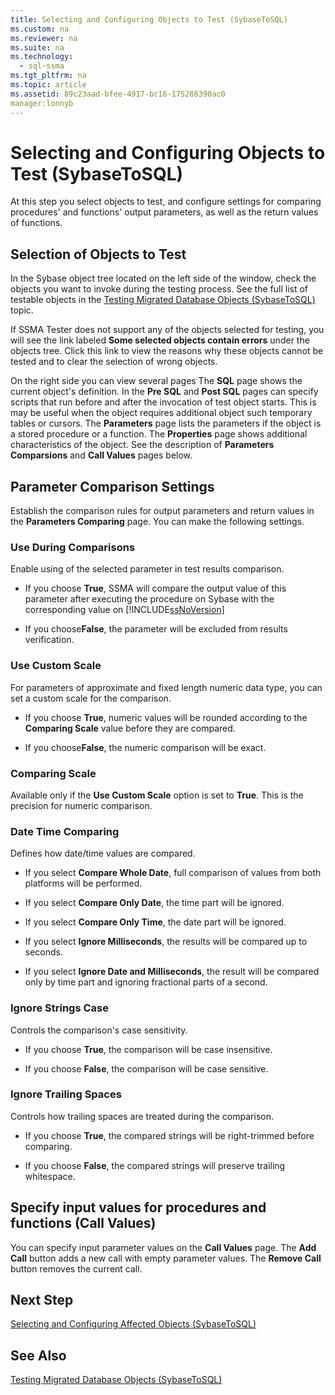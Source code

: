 ```yaml
---
title: Selecting and Configuring Objects to Test (SybaseToSQL)
ms.custom: na
ms.reviewer: na
ms.suite: na
ms.technology: 
  - sql-ssma
ms.tgt_pltfrm: na
ms.topic: article
ms.assetid: 89c23aad-bfee-4917-bc16-175288390ac0
manager:lonnyb
---
```

# Selecting and Configuring Objects to Test (SybaseToSQL)
At this step you select objects to test, and configure settings for comparing procedures' and functions' output parameters, as well as the return values of functions.  
  
## Selection of Objects to Test  
In the Sybase object tree located on the left side of the window, check the objects you want to invoke during the testing process. See the full list of testable objects in the [Testing Migrated Database Objects &#40;SybaseToSQL&#41;](../content/Testing-Migrated-Database-Objects--SybaseToSQL-.md) topic.  
  
If SSMA Tester does not support any of the objects selected for testing, you will see the link labeled **Some selected objects contain errors** under the objects tree. Click this link to view the reasons why these objects cannot be tested and to clear the selection of wrong objects.  
  
On the right side you can view several pages The **SQL** page shows the current object's definition. In the **Pre SQL** and **Post SQL** pages can specify scripts that run before and after the invocation of test object starts. This is may be useful when the object requires additional object such temporary tables or cursors. The **Parameters** page lists the parameters if the object is a stored procedure or a function. The **Properties** page shows additional characteristics of the object. See the description of **Parameters Comparsions** and **Call Values** pages below.  
  
## Parameter Comparison Settings  
Establish the comparison rules for output parameters and return values in the **Parameters Comparing** page. You can make the following settings.  
  
### Use During Comparisons  
Enable using of the selected parameter in test results comparison.  
  
-   If you choose **True**, SSMA will compare the output value of this parameter after executing the procedure on Sybase with the corresponding value on [!INCLUDE[ssNoVersion](../content/includes/ssNoVersion_md.md)]  
  
-   If you choose**False**, the parameter will be excluded from results verification.  
  
### Use Custom Scale  
For parameters of approximate and fixed length numeric data type, you can set a custom scale for the comparison.  
  
-   If you choose **True**, numeric values will be rounded according to the **Comparing Scale** value before they are compared.  
  
-   If you choose**False**, the numeric comparison will be exact.  
  
### Comparing Scale  
Available only if the **Use Custom Scale** option is set to **True**. This is the precision for numeric comparison.  
  
### Date Time Comparing  
Defines how date\/time values are compared.  
  
-   If you select **Compare Whole Date**, full comparison of values from both platforms will be performed.  
  
-   If you select **Compare Only Date**, the time part will be ignored.  
  
-   If you select **Compare Only Time**, the date part will be ignored.  
  
-   If you select **Ignore Milliseconds**, the results will be compared up to seconds.  
  
-   If you select **Ignore Date and Milliseconds**, the result will be compared only by time part and ignoring fractional parts of a second.  
  
### Ignore Strings Case  
Controls the comparison's case sensitivity.  
  
-   If you choose **True**, the comparison will be case insensitive.  
  
-   If you choose **False**, the comparison will be case sensitive.  
  
### Ignore Trailing Spaces  
Controls how trailing spaces are treated during the comparison.  
  
-   If you choose **True**, the compared strings will be right\-trimmed before comparing.  
  
-   If you choose **False**, the compared strings will preserve trailing whitespace.  
  
## Specify input values for procedures and functions (Call Values)  
You can specify input parameter values on the **Call Values** page. The **Add Call** button adds a new call with empty parameter values. The **Remove Call** button removes the current call.  
  
## Next Step  
[Selecting and Configuring Affected Objects &#40;SybaseToSQL&#41;](../content/Selecting-and-Configuring-Affected-Objects--SybaseToSQL-.md)  
  
## See Also  
[Testing Migrated Database Objects &#40;SybaseToSQL&#41;](../content/Testing-Migrated-Database-Objects--SybaseToSQL-.md)  
  
